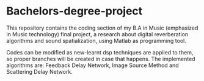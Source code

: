 # Bachelors-degree-project
This repository contains the coding section of my B.A in Music (emphasized in Music technology) final project, a research about digital reverberation algorithms and sound spatialization, using Matlab as programming tool.

Codes can be modified as new-learnt dsp techniques are applied to them, so proper branches will be created in case that happens. The implemented algorithms are: Feedback Delay Network, Image Source Method and Scattering Delay Network.
